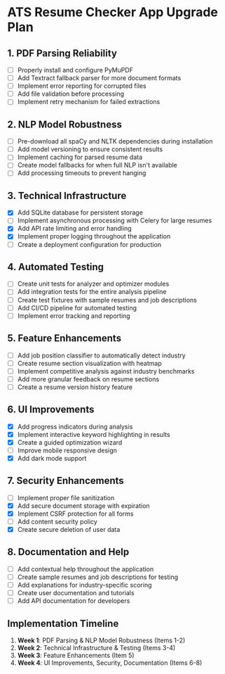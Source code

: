 # ATS Resume Checker App Upgrade Plan

## 1. PDF Parsing Reliability
- [ ] Properly install and configure PyMuPDF
- [ ] Add Textract fallback parser for more document formats
- [ ] Implement error reporting for corrupted files
- [ ] Add file validation before processing
- [ ] Implement retry mechanism for failed extractions

## 2. NLP Model Robustness
- [ ] Pre-download all spaCy and NLTK dependencies during installation
- [ ] Add model versioning to ensure consistent results
- [ ] Implement caching for parsed resume data
- [ ] Create model fallbacks for when full NLP isn't available
- [ ] Add processing timeouts to prevent hanging

## 3. Technical Infrastructure
- [x] Add SQLite database for persistent storage
- [ ] Implement asynchronous processing with Celery for large resumes
- [x] Add API rate limiting and error handling
- [x] Implement proper logging throughout the application
- [ ] Create a deployment configuration for production

## 4. Automated Testing
- [ ] Create unit tests for analyzer and optimizer modules
- [ ] Add integration tests for the entire analysis pipeline
- [ ] Create test fixtures with sample resumes and job descriptions
- [ ] Add CI/CD pipeline for automated testing
- [ ] Implement error tracking and reporting

## 5. Feature Enhancements
- [ ] Add job position classifier to automatically detect industry
- [ ] Create resume section visualization with heatmap
- [ ] Implement competitive analysis against industry benchmarks
- [ ] Add more granular feedback on resume sections
- [ ] Create a resume version history feature

## 6. UI Improvements
- [x] Add progress indicators during analysis
- [x] Implement interactive keyword highlighting in results
- [x] Create a guided optimization wizard
- [ ] Improve mobile responsive design
- [x] Add dark mode support

## 7. Security Enhancements
- [ ] Implement proper file sanitization
- [x] Add secure document storage with expiration
- [x] Implement CSRF protection for all forms
- [ ] Add content security policy
- [x] Create secure deletion of user data

## 8. Documentation and Help
- [ ] Add contextual help throughout the application
- [ ] Create sample resumes and job descriptions for testing
- [ ] Add explanations for industry-specific scoring
- [ ] Create user documentation and tutorials
- [ ] Add API documentation for developers

## Implementation Timeline
1. **Week 1**: PDF Parsing & NLP Model Robustness (Items 1-2)
2. **Week 2**: Technical Infrastructure & Testing (Items 3-4)
3. **Week 3**: Feature Enhancements (Item 5)
4. **Week 4**: UI Improvements, Security, Documentation (Items 6-8) 